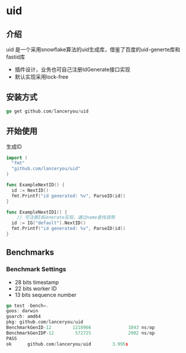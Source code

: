 # uid

## 介绍

uid 是一个采用snowflake算法的uid生成库，借鉴了百度的uid-generte库和fastid库
+ 插件设计，业务也可自己注册IdGenerate接口实现
+ 默认实现采用lock-free

## 安装方式

```go
go get github.com/lanceryou/uid
```
## 开始使用

生成ID

```go
import (
  "fmt"
  "github.com/lanceryou/uid"
)

func ExampleNextID() {
  id := NextID()
  fmt.Printf("id generated: %v", ParseID(id))
}

func ExampleNextID1() {
	// 可注册IdGenerate实现，通过name查找调用
  id := IG("default").NextID()
  fmt.Printf("id generated: %v", ParseID(id))
}
```

## Benchmarks

### Benchmark Settings
+ 28 bits timestamp
+ 22 bits worker ID
+ 13 bits sequence number

```go
go test -bench=.
goos: darwin
goarch: amd64
pkg: github.com/lanceryou/uid
BenchmarkGenID-12        1218966              1043 ns/op
BenchmarkGenIDP-12        572725              2002 ns/op
PASS
ok      github.com/lanceryou/uid        3.995s

```